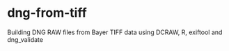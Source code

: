 # dng-from-tiff
Building DNG RAW files from Bayer TIFF data using DCRAW, R, exiftool and dng_validate
